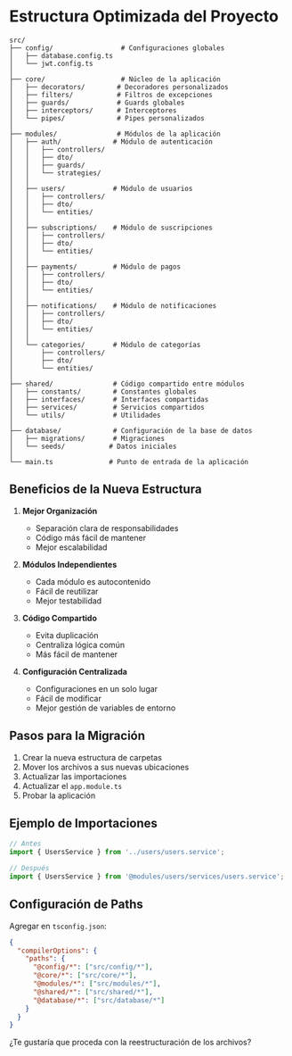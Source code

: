 # Estructura Optimizada del Proyecto

```
src/
├── config/                 # Configuraciones globales
│   ├── database.config.ts
│   └── jwt.config.ts
│
├── core/                   # Núcleo de la aplicación
│   ├── decorators/        # Decoradores personalizados
│   ├── filters/           # Filtros de excepciones
│   ├── guards/            # Guards globales
│   ├── interceptors/      # Interceptores
│   └── pipes/             # Pipes personalizados
│
├── modules/               # Módulos de la aplicación
│   ├── auth/             # Módulo de autenticación
│   │   ├── controllers/
│   │   ├── dto/
│   │   ├── guards/
│   │   └── strategies/
│   │
│   ├── users/            # Módulo de usuarios
│   │   ├── controllers/
│   │   ├── dto/
│   │   └── entities/
│   │
│   ├── subscriptions/    # Módulo de suscripciones
│   │   ├── controllers/
│   │   ├── dto/
│   │   └── entities/
│   │
│   ├── payments/         # Módulo de pagos
│   │   ├── controllers/
│   │   ├── dto/
│   │   └── entities/
│   │
│   ├── notifications/    # Módulo de notificaciones
│   │   ├── controllers/
│   │   ├── dto/
│   │   └── entities/
│   │
│   └── categories/       # Módulo de categorías
│       ├── controllers/
│       ├── dto/
│       └── entities/
│
├── shared/               # Código compartido entre módulos
│   ├── constants/        # Constantes globales
│   ├── interfaces/       # Interfaces compartidas
│   ├── services/         # Servicios compartidos
│   └── utils/            # Utilidades
│
├── database/             # Configuración de la base de datos
│   ├── migrations/       # Migraciones
│   └── seeds/           # Datos iniciales
│
└── main.ts              # Punto de entrada de la aplicación
```

## Beneficios de la Nueva Estructura

1. **Mejor Organización**
   - Separación clara de responsabilidades
   - Código más fácil de mantener
   - Mejor escalabilidad

2. **Módulos Independientes**
   - Cada módulo es autocontenido
   - Fácil de reutilizar
   - Mejor testabilidad

3. **Código Compartido**
   - Evita duplicación
   - Centraliza lógica común
   - Más fácil de mantener

4. **Configuración Centralizada**
   - Configuraciones en un solo lugar
   - Fácil de modificar
   - Mejor gestión de variables de entorno

## Pasos para la Migración

1. Crear la nueva estructura de carpetas
2. Mover los archivos a sus nuevas ubicaciones
3. Actualizar las importaciones
4. Actualizar el `app.module.ts`
5. Probar la aplicación

## Ejemplo de Importaciones

```typescript
// Antes
import { UsersService } from '../users/users.service';

// Después
import { UsersService } from '@modules/users/services/users.service';
```

## Configuración de Paths

Agregar en `tsconfig.json`:
```json
{
  "compilerOptions": {
    "paths": {
      "@config/*": ["src/config/*"],
      "@core/*": ["src/core/*"],
      "@modules/*": ["src/modules/*"],
      "@shared/*": ["src/shared/*"],
      "@database/*": ["src/database/*"]
    }
  }
}
```

¿Te gustaría que proceda con la reestructuración de los archivos? 